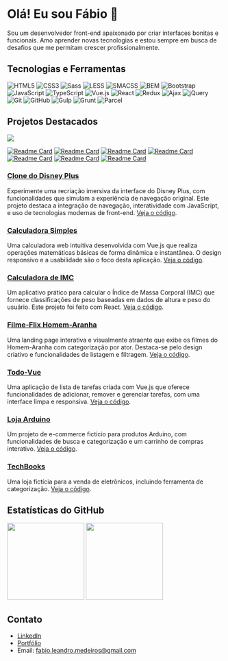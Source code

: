 # Olá! Eu sou Fábio 👋

Sou um desenvolvedor front-end apaixonado por criar interfaces bonitas e funcionais. Amo aprender novas tecnologias e estou sempre em busca de desafios que me permitam crescer profissionalmente.

## Tecnologias e Ferramentas

![HTML5](https://img.shields.io/badge/-HTML5-E34F26?style=flat&logo=html5&logoColor=white)
![CSS3](https://img.shields.io/badge/-CSS3-1572B6?style=flat&logo=css3&logoColor=white)
![Sass](https://img.shields.io/badge/-Sass-CC6699?style=flat&logo=sass&logoColor=white)
![LESS](https://img.shields.io/badge/-LESS-1D365D?style=flat&logo=less&logoColor=white)
![SMACSS](https://img.shields.io/badge/-SMACSS-1F77B4?style=flat&logo=smacss&logoColor=white)
![BEM](https://img.shields.io/badge/-BEM-61DAFB?style=flat&logo=bem&logoColor=white)
![Bootstrap](https://img.shields.io/badge/-Bootstrap-563D7C?style=flat&logo=bootstrap&logoColor=white)
![JavaScript](https://img.shields.io/badge/-JavaScript-F7DF1E?style=flat&logo=javascript&logoColor=black)
![TypeScript](https://img.shields.io/badge/-TypeScript-007ACC?style=flat&logo=typescript&logoColor=white)
![Vue.js](https://img.shields.io/badge/-Vue.js-4FC08D?style=flat&logo=vue.js&logoColor=white)
![React](https://img.shields.io/badge/-React-61DAFB?style=flat&logo=react&logoColor=white)
![Redux](https://img.shields.io/badge/-Redux-764ABC?style=flat&logo=redux&logoColor=white)
![Ajax](https://img.shields.io/badge/-Ajax-003B57?style=flat&logo=ajax&logoColor=white)
![jQuery](https://img.shields.io/badge/-jQuery-0769AD?style=flat&logo=jquery&logoColor=white)
![Git](https://img.shields.io/badge/-Git-F05032?style=flat&logo=git&logoColor=white)
![GitHub](https://img.shields.io/badge/-GitHub-181717?style=flat&logo=github&logoColor=white)
![Gulp](https://img.shields.io/badge/-Gulp-CF4647?style=flat&logo=gulp&logoColor=white)
![Grunt](https://img.shields.io/badge/-Grunt-FBAA28?style=flat&logo=grunt&logoColor=white)
![Parcel](https://img.shields.io/badge/-Parcel-BDB76B?style=flat&logo=parcel&logoColor=white)

## Projetos Destacados

[<img src="https://github-readme-stats.vercel.app/api/pin/?username=FabioMedeiros1000&repo=techbooks&theme=dark&cache_seconds=86400"/>](https://github.com/FabioMedeiros1000/techbooks)

[![Readme Card](https://github-readme-stats.vercel.app/api/pin/?username=FabioMedeiros1000&repo=clone_disneyplus&theme=dark&cache_seconds=86400)](https://github.com/FabioMedeiros1000/clone_disneyplus)
[![Readme Card](https://github-readme-stats.vercel.app/api/pin/?username=FabioMedeiros1000&repo=calculadora-simples&theme=dark&cache_seconds=86400)](https://github.com/FabioMedeiros1000/calculadora-simples)
[![Readme Card](https://github-readme-stats.vercel.app/api/pin/?username=FabioMedeiros1000&repo=calculadora-imc&theme=dark&cache_seconds=86400)](https://github.com/FabioMedeiros1000/calculadora-imc)
[![Readme Card](https://github-readme-stats.vercel.app/api/pin/?username=FabioMedeiros1000&repo=todo-vue&theme=dark&cache_seconds=86400)](https://github.com/FabioMedeiros1000/todo-vue)
[![Readme Card](https://github-readme-stats.vercel.app/api/pin/?username=FabioMedeiros1000&repo=filmeflix-homem-aranha&theme=dark&cache_seconds=86400)](https://github.com/FabioMedeiros1000/filmeflix-homem-aranha)
[![Readme Card](https://github-readme-stats.vercel.app/api/pin/?username=FabioMedeiros1000&repo=techbooks&theme=dark&cache_seconds=86400)](https://github.com/FabioMedeiros1000/techbooks)
[![Readme Card](https://github-readme-stats.vercel.app/api/pin/?username=FabioMedeiros1000&repo=loja-arduino&theme=dark&cache_seconds=86400)](https://github.com/FabioMedeiros1000/loja-arduino)


### [Clone do Disney Plus](https://clone-disneyplus-two-gamma.vercel.app/)
Experimente uma recriação imersiva da interface do Disney Plus, com funcionalidades que simulam a experiência de navegação original. Este projeto destaca a integração de navegação, interatividade com JavaScript, e uso de tecnologias modernas de front-end. [Veja o código](https://github.com/FabioMedeiros1000/clone_disneyplus).

### [Calculadora Simples](https://calculadora-simples-umber.vercel.app/)
Uma calculadora web intuitiva desenvolvida com Vue.js que realiza operações matemáticas básicas de forma dinâmica e instantânea. O design responsivo e a usabilidade são o foco desta aplicação. [Veja o código](https://github.com/FabioMedeiros1000/calculadora-simples).

### [Calculadora de IMC](https://calculadora-imc-flm.vercel.app/)
Um aplicativo prático para calcular o Índice de Massa Corporal (IMC) que fornece classificações de peso baseadas em dados de altura e peso do usuário. Este projeto foi feito com React. [Veja o código](https://github.com/FabioMedeiros1000/calculadora-imc).

### [Filme-Flix Homem-Aranha](https://filmeflix-homem-aranha.vercel.app/)
Uma landing page interativa e visualmente atraente que exibe os filmes do Homem-Aranha com categorização por ator. Destaca-se pelo design criativo e funcionalidades de listagem e filtragem. [Veja o código](https://github.com/FabioMedeiros1000/filmeflix-homem-aranha).

### [Todo-Vue](https://github.com/FabioMedeiros1000/todo-vue)
Uma aplicação de lista de tarefas criada com Vue.js que oferece funcionalidades de adicionar, remover e gerenciar tarefas, com uma interface limpa e responsiva. [Veja o código](https://github.com/FabioMedeiros1000/todo-vue).

### [Loja Arduino](https://github.com/FabioMedeiros1000/loja-arduino)
Um projeto de e-commerce fictício para produtos Arduino, com funcionalidades de busca e categorização e um carrinho de compras interativo. [Veja o código](https://github.com/FabioMedeiros1000/loja-arduino).

### [TechBooks](https://github.com/FabioMedeiros1000/techbooks)
Uma loja fictícia para a venda de eletrônicos, incluindo ferramenta de categorização. [Veja o código](https://github.com/FabioMedeiros1000/techbooks).

## Estatísticas do GitHub

<div>
  <img style="height: 180px" src="https://github-readme-stats.vercel.app/api?username=FabioMedeiros1000&show_icons=true&bg_color=edebe6&title_color=d3643b&text_color=403b33&icon_color=d3643b" />
  <img style="height: 180px" src="https://github-readme-stats.vercel.app/api/top-langs/?username=FabioMedeiros1000&layout=compact&bg_color=edebe6&title_color=d3643b&text_color=403b33&icon_color=d3643b" />
</div>

## Contato

- [LinkedIn](https://www.linkedin.com/in/fab-leandro/)
- [Portfólio](https://github.com/FabioMedeiros1000/curso_ebac_frontend)
- Email: fabio.leandro.medeiros@gmail.com
